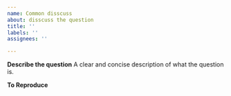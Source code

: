 ```yaml
---
name: Common disscuss
about: disscuss the question
title: ''
labels: ''
assignees: ''

---
```


**Describe the question**
A clear and concise description of what the question is.

**To Reproduce**
